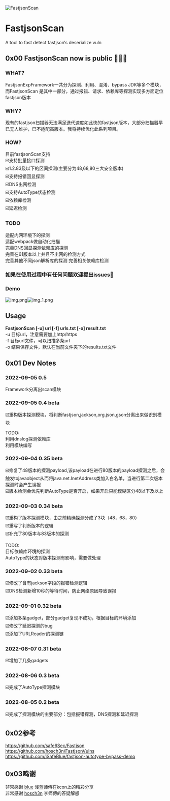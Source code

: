 ![FastjsonScan](https://socialify.git.ci/a1phaboy/FastjsonScan/image?font=Source%20Code%20Pro&forks=1&issues=1&language=1&name=1&owner=1&pattern=Circuit%20Board&stargazers=1&theme=Light)
# FastjsonScan
A tool to fast detect fastjson‘s deserialize vuln

## 0x00  FastjsonScan now is public  🎉🎉🎉


### WHAT?
FastjsonExpFramework一共分为探测、利用、混淆、bypass JDK等多个模块，而FastjsonScan 是其中一部分，通过报错、请求、依赖库等探测实现多方面定位fastjson版本  

### WHY?
现有的fastjson扫描器无法满足迭代速度如此快的fastjson版本，大部分扫描器早已无人维护，已不适配高版本。我将持续优化此系列项目。

### HOW?
目前fastjsonScan支持  
☑️支持批量接口探测  
☑️1.2.83及以下的区间探测(主要分为48,68,80三大安全版本)  
☑️支持报错回显探测  
☑️DNS出网检测  
☑️支持AutoType状态检测  
☑️依赖库检测  
☑️延迟检测  

### TODO
适配内网环境下的探测  
适配webpack做自动化扫描  
完善DNS回显探测依赖库的探测  
完善在61版本以上并且不出网的检测方式  
完善其他不同json解析库的探测
完善相关依赖库检测

### 如果在使用过程中有任何问题欢迎提出issues👏

### Demo
![img.png](img.png)![img_1.png](img_1.png)

## Usage
**FastjsonScan [-u] url [-f] urls.txt [-o] result.txt**  
-u 目标url，注意需要加上http/https  
-f 目标url文件，可以扫描多条url  
-o 结果保存文件，默认在当前文件夹下的results.txt文件  

## 0x01 Dev Notes 

### 2022-09-05 0.5 
Framework分离出scan模块

### 2022-09-05 0.4 beta
☑️重构版本探测模块，将判断fastjson,jackson,org.json,gson分离出来做识别模块  

TODO:  
利用dnslog探测依赖库  
利用模块编写  

### 2022-09-04 0.35 beta
☑️修复了48版本的探测payload,该payload在进行80版本的payload探测之后，会触发tojavaobject从而将java.net.InetAddress类加入白名单，当进行第二次版本探测时会产生误报  
☑️版本检测会优先判断AutoType是否开启，如果开启只能模糊区分48以下及以上


### 2022-09-03 0.34 beta
☑️重构了版本探测模块，由之前精确探测分成了3块（48，68，80）  
☑️重写了判断版本的逻辑  
☑️补充了80版本与83版本的探测

TODO:  
目标依赖库环境的探测  
AutoType的状态对版本探测有影响，需要做处理


### 2022-09-02 0.33 beta
☑️修改了含有jackson字段的报错检测逻辑  
☑️DNS检测新增10秒的等待时间，防止网络原因导致误报

### 2022-09-01 0.32 beta
☑️添加多条gadget，部分gadget复现不成功，根据目标的环境添加  
☑️修改了延迟探测的bug  
☑️添加了URLReader的探测链

### 2022-08-07  0.31 beta
☑️增加了几条gadgets

### 2022-08-06  0.3  beta
☑️完成了AutoType探测模块

### 2022-08-05  0.2  beta
☑️完成了探测模块的主要部分：包括报错探测，DNS探测和延迟探测



## 0x02参考
https://github.com/safe6Sec/Fastjson    
https://github.com/hosch3n/FastjsonVulns   
https://github.com/iSafeBlue/fastjson-autotype-bypass-demo  

## 0x03鸣谢
非常感谢 [blue](https://github.com/iSafeBlue) 浅蓝师傅在kcon上的精彩分享  
非常感谢 [hosch3n](https://github.com/hosch3n) 李师傅的答疑解惑

